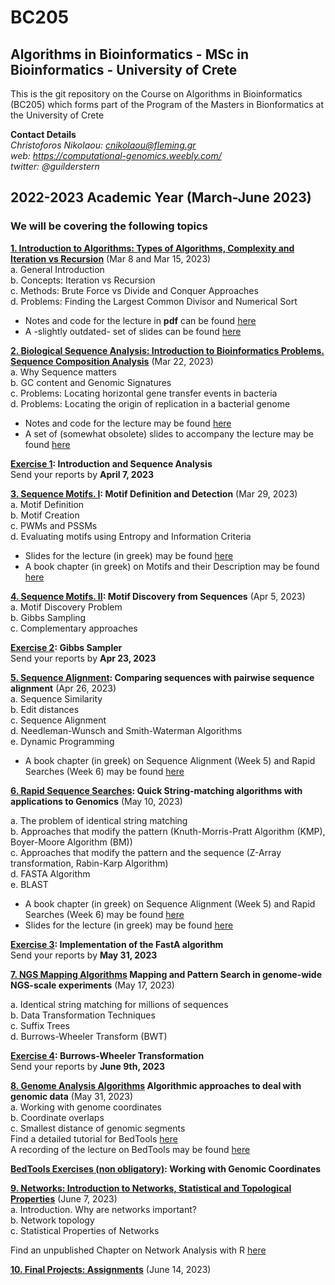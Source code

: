 # BC205

## Algorithms in Bioinformatics - MSc in Bioinformatics - University of Crete

This is the git repository on the Course on Algorithms in Bioinformatics (BC205) which forms part of the Program of the Masters in Bionformatics at the University of Crete

**Contact Details**  
*Christoforos Nikolaou: cnikolaou@fleming.gr*  
*web: https://computational-genomics.weebly.com/*  
*twitter: @guilderstern*  

## 2022-2023 Academic Year (March-June 2023)

### We will be covering the following topics

**[1. Introduction to Algorithms: Types of Algorithms, Complexity and Iteration vs Recursion](https://nbviewer.org/github/christoforos-nikolaou/BC205/blob/master/Chapter_01_Introduction.html)**  (Mar 8 and Mar 15, 2023)  
a. General Introduction  
b. Concepts: Iteration vs Recursion  
c. Methods: Brute Force vs Divide and Conquer Approaches  
d. Problems: Finding the Largest Common Divisor and Numerical Sort

* Notes and code for the lecture in **pdf** can be found [here](Chapter_01_Introduction.pdf)
* A -slightly outdated- set of slides can be found [here](https://github.com/christoforos-nikolaou/BC205/blob/master/BC205_Introduction_beamer.pdf)

**[2. Biological Sequence Analysis: Introduction to Bioinformatics Problems. Sequence Composition Analysis](https://nbviewer.jupyter.org/github/christoforos-nikolaou/BC205/blob/master/Chapter_02_Sequence_Analysis.html)**  (Mar 22, 2023)  
a. Why Sequence matters  
b. GC content and Genomic Signatures  
c. Problems: Locating horizontal gene transfer events in bacteria  
d. Problems: Locating the origin of replication in a bacterial genome

* Notes and code for the lecture may be found [here](Chapter_02_Sequence_Analysis.pdf)
* A set of (somewhat obsolete) slides to accompany the lecture may be found [here](BC205_SeqAnalysis_beamer.pdf) 

**[Exercise 1](https://github.com/christoforos-nikolaou/BC205/blob/master/Exercise_1.md): Introduction and Sequence Analysis**  
  Send your reports by **April 7, 2023**

**[3. Sequence Motifs. Ι](https://sites.google.com/site/uoccomputationalbiology/lectures/03-searching-and-discovering-motifs): Motif Definition and Detection** (Mar 29, 2023)  
a. Motif Definition  
b. Motif Creation  
c. PWMs and PSSMs  
d. Evaluating motifs using Entropy and Information Criteria

* Slides for the lecture (in greek) may be found [here](https://www.google.com/url?q=https%3A%2F%2Fwww.dropbox.com%2Fs%2Fwjs5bcf6vdrn0np%2Fcb_2016_lecture_03_motifs.pdf&sa=D&sntz=1&usg=AFQjCNEkOMAe5b213ffV8k3GniGQvI-8tA)
* A book chapter (in greek) on Motifs and their Description may be found [here](https://repository.kallipos.gr/bitstream/11419/1581/1/Chapter03_seqmotifs_R.pdf)

**[4. Sequence Motifs. ΙI](https://nbviewer.jupyter.org/github/christoforos-nikolaou/BC205/blob/master/Chapter_04_Motif_Discovery.html): Motif Discovery from Sequences** (Apr 5, 2023)  
  a. Motif Discovery Problem  
  b. Gibbs Sampling  
  c. Complementary approaches  
  

**[Exercise 2](https://github.com/christoforos-nikolaou/BC205/blob/master/Exercise_4.md): Gibbs Sampler**  
  Send your reports by **Apr 23, 2023**

**[5. Sequence Alignment](https://nbviewer.jupyter.org/github/christoforos-nikolaou/BC205/blob/master/Chapter_05_Sequence_Comparison.html):  Comparing sequences with pairwise sequence alignment**  (Apr 26, 2023)  
  a. Sequence Similarity  
  b. Edit distances  
  c. Sequence Alignment  
  d. Needleman-Wunsch and Smith-Waterman Algorithms  
  e. Dynamic Programming  
* A book chapter (in greek) on Sequence Alignment (Week 5) and Rapid Searches (Week 6) may be found [here](https://repository.kallipos.gr/bitstream/11419/1582/1/Chapter04_seqalignment_R.pdf)

**[6. Rapid Sequence Searches](https://nbviewer.jupyter.org/github/christoforos-nikolaou/BC205/blob/master/Chapter_06_Rapid_Searches.html):  Quick String-matching algorithms with applications to Genomics**  (May 10, 2023)

  a. The problem of identical string matching  
  b. Approaches that modify the pattern (Knuth-Morris-Pratt Algorithm (KMP), Boyer-Moore Algorithm (BM))  
  c. Approaches that modify the pattern and the sequence (Z-Array transformation, Rabin-Karp Algorithm)  
  d. FASTA Algorithm  
  e. BLAST
* A book chapter (in greek) on Sequence Alignment (Week 5) and Rapid Searches (Week 6) may be found [here](https://repository.kallipos.gr/bitstream/11419/1582/1/Chapter04_seqalignment_R.pdf)
* Slides for the lecture (in greek) may be found [here](https://github.com/christoforos-nikolaou/BC205/blob/master/BC205_RapidSearches_beamer.pdf)

**[Exercise 3](https://github.com/christoforos-nikolaou/BC205/blob/master/Exercise_FASTA.md): Implementation of the FastA algorithm**  
  Send your reports by **May 31, 2023**

**[7. NGS Mapping Algorithms](https://github.com/christoforos-nikolaou/BC205/blob/master/BC205_NGSMapping_beamer.pdf) Mapping and Pattern Search in genome-wide NGS-scale experiments** (May 17, 2023)

  a. Identical string matching for millions of sequences  
  b. Data Transformation Techniques  
  c. Suffix Trees  
  d. Burrows-Wheeler Transform (BWT)  
  
**[Exercise 4](https://github.com/christoforos-nikolaou/BC205/blob/master/Exercise_BW.md): Burrows-Wheeler Transformation**  
  Send your reports by **June 9th, 2023**

**[8. Genome Analysis Algorithms]() Algorithmic approaches to deal with genomic data** (May 31, 2023)  
  a. Working with genome coordinates  
  b. Coordinate overlaps  
  c. Smallest distance of genomic segments  
  Find a detailed tutorial for BedTools [here](https://bedtools.readthedocs.io/en/latest/content/overview.html)  
  A recording of the lecture on BedTools may be found [here](https://www.dropbox.com/s/2pzaezejbh19153/BedTools_31052021.mp4)

**[BedTools Exercises (non obligatory)](https://github.com/christoforos-nikolaou/BC205/blob/master/BedTools_Applications.md): Working with Genomic Coordinates**

**[9. Networks: Introduction to Networks, Statistical and Topological Properties](https://github.com/christoforos-nikolaou/BC205/blob/master/cb_2016_lecture_09_biologicalnetworks.pdf)** (June 7, 2023)  
  a. Introduction. Why are networks important?  
  b. Network topology  
  c. Statistical Properties of Networks  

Find an unpublished Chapter on Network Analysis with R [here](https://github.com/christoforos-nikolaou/BC205/blob/master/Ed2_Chapter17_NetworkAnalysisWithR.html)
 
**[10. Final Projects: Assignments](https://github.com/christoforos-nikolaou/BC205/blob/master/FinalProjects.md)** (June 14, 2023)
